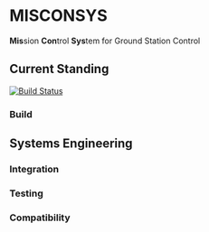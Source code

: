 # MISCONSYS
<b>Mis</b>sion <b>Con</b>trol <b>Sys</b>tem for Ground Station Control

## Current Standing
[![Build Status](https://travis-ci.org/CnuUasLab/MISCONSYS.svg?branch=master)](https://travis-ci.org/CnuUasLab/MISCONSYS)

### Build
## Systems Engineering
### Integration
### Testing
### Compatibility
